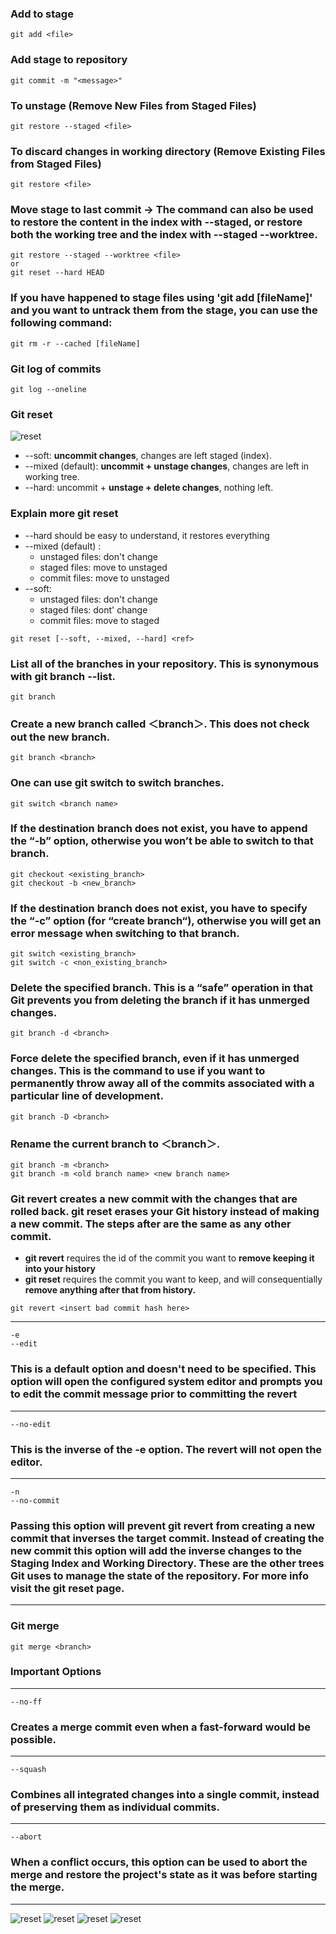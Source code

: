 ### Add to stage
```
git add <file>
```

### Add stage to repository 
```
git commit -m "<message>"
```


### To unstage (Remove New Files from Staged Files)
```
git restore --staged <file>
```


### To discard changes in working directory (Remove Existing Files from Staged Files)
```
git restore <file>
```

### Move stage to last commit -> The command can also be used to restore the content in the index with --staged, or restore both the working tree and the index with --staged --worktree.
```
git restore --staged --worktree <file>
or
git reset --hard HEAD 
```

### If you have happened to stage files using 'git add [fileName]' and you want to untrack them from the stage, you can use the following command:
```
git rm -r --cached [fileName]
```

### Git log of commits 
```
git log --oneline 
```

### Git reset
![reset](./images/reset.png)
* --soft: **uncommit changes**, changes are left staged (index).
* --mixed (default): **uncommit + unstage changes**, changes are left in working tree.
* --hard: uncommit + **unstage + delete changes**, nothing left.

### Explain more git reset
* --hard should be easy to understand, it restores everything
* --mixed (default) :
    - unstaged files: don't change
    - staged files: move to unstaged
    - commit files: move to unstaged
* --soft:
    - unstaged files: don't change
    - staged files: dont' change
    - commit files: move to staged

```
git reset [--soft, --mixed, --hard] <ref>
```
### List all of the branches in your repository. This is synonymous with git branch --list.
```
git branch
```

### Create a new branch called ＜branch＞. This does **not check out the new branch.**
```
git branch <branch>
```

### One can use git switch <branch name> to switch branches.
```
git switch <branch name>
```

### If the destination branch does not exist, you have to append the “-b” option, otherwise you won’t be able to switch to that branch.
```
git checkout <existing_branch>
git checkout -b <new_branch>
```

### If the destination branch does not exist, you have to specify the “-c” option (for “create branch“), otherwise you will get an error message when switching to that branch.
```
git switch <existing_branch>
git switch -c <non_existing_branch>
```

### Delete the specified branch. This is a “safe” operation in that Git prevents you from deleting the branch if it has unmerged changes.
```
git branch -d <branch>
```

### Force delete the specified branch, even if it has unmerged changes. This is the command to use if you want to permanently throw away all of the commits associated with a particular line of development.
```
git branch -D <branch>
```

### Rename the current branch to ＜branch＞.
```
git branch -m <branch>
git branch -m <old branch name> <new branch name>  
```

### Git revert creates a new commit with the changes that are rolled back. git reset erases your Git history instead of making a new commit. The steps after are the same as any other commit.

*   **git revert** requires the id of the commit you want to **remove keeping it into your history**
*   **git reset** requires the commit you want to keep, and will consequentially **remove anything after that from history.**

```
git revert <insert bad commit hash here>
```

----------------
```
-e
--edit
```
### This is a default option and doesn't need to be specified. This option will open the configured system editor and prompts you to edit the commit message prior to committing the revert

----------------

```
--no-edit
```
### This is the inverse of the -e option. The revert will not open the editor.

----------------
```
-n
--no-commit
```

### Passing this option will prevent git revert from creating a new commit that inverses the target commit. Instead of creating the new commit this option will add the inverse changes to the Staging Index and Working Directory. These are the other trees Git uses to manage the state of the repository. For more info visit the git reset page.
----------------


### Git merge
```
git merge <branch>
```
### Important Options
----------------
```
--no-ff
```
### Creates a merge commit even when a fast-forward would be possible.

----------------

```
--squash
```

### Combines all integrated changes into a single commit, instead of preserving them as individual commits.

----------------

```
--abort
```

### When a conflict occurs, this option can be used to abort the merge and restore the project's state as it was before starting the merge.

----------------
![reset](./images/merge-vs-merge-with-squash.png)
![reset](./images/squahed.png)
![reset](./images/type_of_merge.png)
![reset](./images/types-of-merges.jpg)